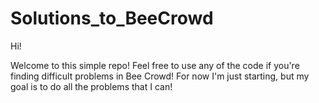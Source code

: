 # Solutions_to_BeeCrowd

Hi!

Welcome to this simple repo! Feel free to use any of the code if you're finding difficult problems in Bee Crowd!
For now I'm just starting, but my goal is to do all the problems that I can! 